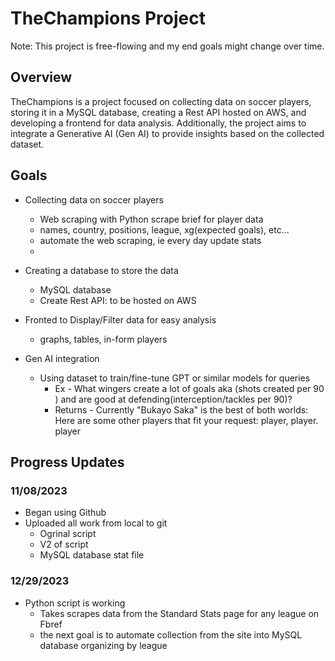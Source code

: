 # TheChampions Project
Note: This project is free-flowing and my end goals might change over time.


## Overview
TheChampions is a project focused on collecting data on soccer players, storing it in a MySQL database, creating a Rest API hosted on AWS, and developing a frontend for data analysis. Additionally, the project aims to integrate a Generative AI (Gen AI) to provide insights based on the collected dataset.

## Goals
- Collecting data on soccer players
  - Web scraping with Python scrape brief for player data 
  - names, country, positions, league, xg(expected goals), etc...
  - automate the web scraping, ie every day update stats
  - 
- Creating a database to store the data
  -  MySQL database
  -  Create Rest API: to be hosted on AWS
    
- Fronted to Display/Filter data for easy analysis
  - graphs, tables, in-form players

- Gen AI integration
  - Using dataset to train/fine-tune GPT or similar models for queries
    - Ex - What wingers create a lot of goals aka (shots created per 90 ) and are good at defending(interception/tackles per 90)?
     - Returns - Currently "Bukayo Saka" is the best of both worlds: Here are some other players that fit your request: player, player. player
  
## Progress Updates 
### 11/08/2023
- Began using Github
- Uploaded all work from local to git 
  - Ogrinal script
  - V2 of script
  - MySQL database stat file 

### 12/29/2023
- Python script is working
  - Takes scrapes data from the Standard Stats page for any league on Fbref
  - the next goal is to automate collection from the site into MySQL database organizing by league
